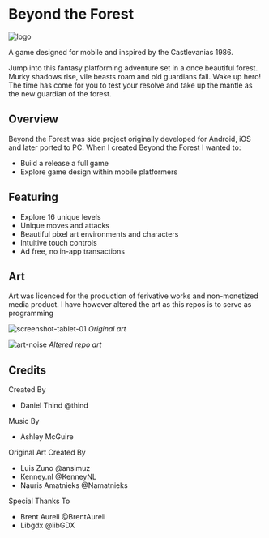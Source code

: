 # Beyond the Forest
![logo](https://github.com/user-attachments/assets/6665db05-196d-40e1-b939-15106febc9e7)

A game designed for mobile and inspired by the Castlevanias 1986.

Jump into this fantasy platforming adventure set in a once beautiful forest. Murky shadows rise, vile beasts roam and old guardians fall. Wake up hero! The time has come for you to test your resolve and take up the mantle as the new guardian of the forest.

## Overview
Beyond the Forest was side project originally developed for Android, iOS and later ported to PC. When I created Beyond the Forest I wanted to:
- Build a release a full game
- Explore game design within mobile platformers 

## Featuring
- Explore 16 unique levels
- Unique moves and attacks
- Beautiful pixel art environments and characters
- Intuitive touch controls
- Ad free, no in-app transactions

## Art
Art was licenced for the production of ferivative works and non-monetized media product. I have however altered the art as this repos is to serve as programming 

![screenshot-tablet-01](https://github.com/user-attachments/assets/bfbcd7a9-ce76-4a4a-933f-47f1d7e45f46)
*Original art*

![art-noise](https://github.com/user-attachments/assets/aa3be2a3-2c2d-4d00-b958-5fd97770f254)
*Altered repo art*

## Credits
Created By
- Daniel Thind @thind

Music By
- Ashley McGuire

Original Art Created By
- Luis Zuno @ansimuz
- Kenney.nl @KenneyNL
- Nauris Amatnieks @Namatnieks

Special Thanks To
- Brent Aureli @BrentAureli
- Libgdx @libGDX
